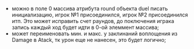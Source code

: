 * можно в поле 0 массива атрибута round объекта duel писать инициализацию, игрок №1 присоединился, игрок №2 присоединился итп. Это может исправить счет раундов, до поключения играка запись каждый ход будет идти в 0-ой элеммент массива;
* может переименовать мин. и макс. у заклинаний воплощения из Damage в Atack, тк урон еще не нанесен, это будет логично;